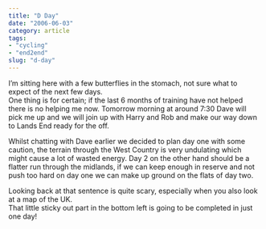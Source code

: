 ```yaml
---
title: "D Day"
date: "2006-06-03"
category: article
tags:
- "cycling"
- "end2end"
slug: "d-day"
---
```


I’m sitting here with a few butterflies in the stomach, not sure what to expect of the next few days.  
One thing is for certain; if the last 6 months of training have not helped there is no helping me now. Tomorrow morning at around 7:30 Dave will pick me up and we will join up with Harry and Rob and make our way down to Lands End ready for the off.

Whilst chatting with Dave earlier we decided to plan day one with some caution, the terrain through the West Country is very undulating which might cause a lot of wasted energy. Day 2 on the other hand should be a flatter run through the midlands, if we can keep enough in reserve and not push too hard on day one we can make up ground on the flats of day two.

Looking back at that sentence is quite scary, especially when you also look at a map of the UK.  
That little sticky out part in the bottom left is going to be completed in just one day!
